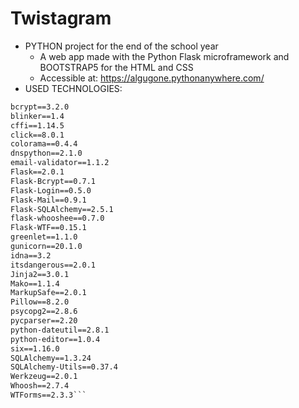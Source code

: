 # Twistagram
* PYTHON project for the end of the school year
  * A web app made with the Python Flask microframework and BOOTSTRAP5 for the HTML and CSS
  * Accessible at: https://algugone.pythonanywhere.com/
* USED TECHNOLOGIES:
```alembic==1.6.5
bcrypt==3.2.0
blinker==1.4
cffi==1.14.5
click==8.0.1
colorama==0.4.4
dnspython==2.1.0
email-validator==1.1.2
Flask==2.0.1
Flask-Bcrypt==0.7.1
Flask-Login==0.5.0
Flask-Mail==0.9.1
Flask-SQLAlchemy==2.5.1
flask-whooshee==0.7.0
Flask-WTF==0.15.1
greenlet==1.1.0
gunicorn==20.1.0
idna==3.2
itsdangerous==2.0.1
Jinja2==3.0.1
Mako==1.1.4
MarkupSafe==2.0.1
Pillow==8.2.0
psycopg2==2.8.6
pycparser==2.20
python-dateutil==2.8.1
python-editor==1.0.4
six==1.16.0
SQLAlchemy==1.3.24
SQLAlchemy-Utils==0.37.4
Werkzeug==2.0.1
Whoosh==2.7.4
WTForms==2.3.3```
